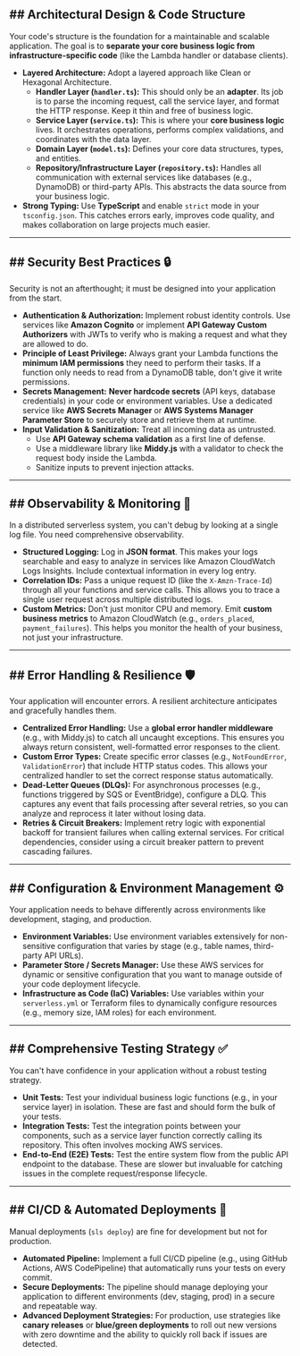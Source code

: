 
## ## Architectural Design & Code Structure

Your code's structure is the foundation for a maintainable and scalable application. The goal is to **separate your core business logic from infrastructure-specific code** (like the Lambda handler or database clients).

- **Layered Architecture:** Adopt a layered approach like Clean or Hexagonal Architecture.
  - **Handler Layer (`handler.ts`):** This should only be an **adapter**. Its job is to parse the incoming request, call the service layer, and format the HTTP response. Keep it thin and free of business logic.
  - **Service Layer (`service.ts`):** This is where your **core business logic** lives. It orchestrates operations, performs complex validations, and coordinates with the data layer.
  - **Domain Layer (`model.ts`):** Defines your core data structures, types, and entities.
  - **Repository/Infrastructure Layer (`repository.ts`):** Handles all communication with external services like databases (e.g., DynamoDB) or third-party APIs. This abstracts the data source from your business logic.
- **Strong Typing:** Use **TypeScript** and enable `strict` mode in your `tsconfig.json`. This catches errors early, improves code quality, and makes collaboration on large projects much easier.

---

## ## Security Best Practices 🔒

Security is not an afterthought; it must be designed into your application from the start.

- **Authentication & Authorization:** Implement robust identity controls. Use services like **Amazon Cognito** or implement **API Gateway Custom Authorizers** with JWTs to verify who is making a request and what they are allowed to do.
- **Principle of Least Privilege:** Always grant your Lambda functions the **minimum IAM permissions** they need to perform their tasks. If a function only needs to read from a DynamoDB table, don't give it write permissions.
- **Secrets Management:** **Never hardcode secrets** (API keys, database credentials) in your code or environment variables. Use a dedicated service like **AWS Secrets Manager** or **AWS Systems Manager Parameter Store** to securely store and retrieve them at runtime.
- **Input Validation & Sanitization:** Treat all incoming data as untrusted.
  - Use **API Gateway schema validation** as a first line of defense.
  - Use a middleware library like **Middy.js** with a validator to check the request body inside the Lambda.
  - Sanitize inputs to prevent injection attacks.

---

## ## Observability & Monitoring 🔭

In a distributed serverless system, you can't debug by looking at a single log file. You need comprehensive observability.

- **Structured Logging:** Log in **JSON format**. This makes your logs searchable and easy to analyze in services like Amazon CloudWatch Logs Insights. Include contextual information in every log entry.
- **Correlation IDs:** Pass a unique request ID (like the `X-Amzn-Trace-Id`) through all your functions and service calls. This allows you to trace a single user request across multiple distributed logs.
- **Custom Metrics:** Don't just monitor CPU and memory. Emit **custom business metrics** to Amazon CloudWatch (e.g., `orders_placed`, `payment_failures`). This helps you monitor the health of your business, not just your infrastructure.

---

## ## Error Handling & Resilience 🛡️

Your application will encounter errors. A resilient architecture anticipates and gracefully handles them.

- **Centralized Error Handling:** Use a **global error handler middleware** (e.g., with Middy.js) to catch all uncaught exceptions. This ensures you always return consistent, well-formatted error responses to the client.
- **Custom Error Types:** Create specific error classes (e.g., `NotFoundError`, `ValidationError`) that include HTTP status codes. This allows your centralized handler to set the correct response status automatically.
- **Dead-Letter Queues (DLQs):** For asynchronous processes (e.g., functions triggered by SQS or EventBridge), configure a DLQ. This captures any event that fails processing after several retries, so you can analyze and reprocess it later without losing data.
- **Retries & Circuit Breakers:** Implement retry logic with exponential backoff for transient failures when calling external services. For critical dependencies, consider using a circuit breaker pattern to prevent cascading failures.

---

## ## Configuration & Environment Management ⚙️

Your application needs to behave differently across environments like development, staging, and production.

- **Environment Variables:** Use environment variables extensively for non-sensitive configuration that varies by stage (e.g., table names, third-party API URLs).
- **Parameter Store / Secrets Manager:** Use these AWS services for dynamic or sensitive configuration that you want to manage outside of your code deployment lifecycle.
- **Infrastructure as Code (IaC) Variables:** Use variables within your `serverless.yml` or Terraform files to dynamically configure resources (e.g., memory size, IAM roles) for each environment.

---

## ## Comprehensive Testing Strategy ✅

You can't have confidence in your application without a robust testing strategy.

- **Unit Tests:** Test your individual business logic functions (e.g., in your service layer) in isolation. These are fast and should form the bulk of your tests.
- **Integration Tests:** Test the integration points between your components, such as a service layer function correctly calling its repository. This often involves mocking AWS services.
- **End-to-End (E2E) Tests:** Test the entire system flow from the public API endpoint to the database. These are slower but invaluable for catching issues in the complete request/response lifecycle.

---

## ## CI/CD & Automated Deployments 🚀

Manual deployments (`sls deploy`) are fine for development but not for production.

- **Automated Pipeline:** Implement a full CI/CD pipeline (e.g., using GitHub Actions, AWS CodePipeline) that automatically runs your tests on every commit.
- **Secure Deployments:** The pipeline should manage deploying your application to different environments (dev, staging, prod) in a secure and repeatable way.
- **Advanced Deployment Strategies:** For production, use strategies like **canary releases** or **blue/green deployments** to roll out new versions with zero downtime and the ability to quickly roll back if issues are detected.
